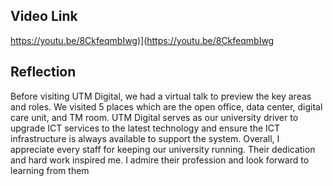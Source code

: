 ## Video Link
https://youtu.be/8CkfeqmbIwg)](https://youtu.be/8CkfeqmbIwg


## Reflection

Before visiting UTM Digital, we had a virtual talk to preview the key areas and roles. We visited 5 places which are the open office, data center, digital care unit, and TM room. UTM Digital serves as our university driver to upgrade ICT services to the latest technology and ensure the ICT infrastructure is always available to support the system. Overall, I appreciate every staff for keeping our university running. Their dedication and hard work inspired me. I admire their profession and look forward to learning from them
